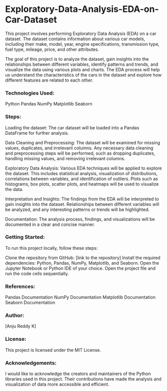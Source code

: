 # Exploratory-Data-Analysis-EDA-on-Car-Dataset
This project involves performing Exploratory Data Analysis (EDA) on a car dataset. The dataset contains information about various car models, including their make, model, year, engine specifications, transmission type, fuel type, mileage, price, and other attributes.

The goal of this project is to analyze the dataset, gain insights into the relationships between different variables, identify patterns and trends, and visualize the data using various plots and charts. The EDA process will help us understand the characteristics of the cars in the dataset and explore how different features are related to each other.

### Technologies Used:
Python
Pandas
NumPy
Matplotlib
Seaborn

### Steps:
Loading the dataset: The car dataset will be loaded into a Pandas DataFrame for further analysis.

Data Cleaning and Preprocessing: The dataset will be examined for missing values, duplicates, and irrelevant columns. Any necessary data cleaning and preprocessing steps will be performed, such as dropping duplicates, handling missing values, and removing irrelevant columns.

Exploratory Data Analysis: Various EDA techniques will be applied to explore the dataset. This includes statistical analysis, visualization of distributions, correlations between variables, and identification of outliers. Plots such as histograms, box plots, scatter plots, and heatmaps will be used to visualize the data.

Interpretation and Insights: The findings from the EDA will be interpreted to gain insights into the dataset. Relationships between different variables will be analyzed, and any interesting patterns or trends will be highlighted.

Documentation: The analysis process, findings, and visualizations will be documented in a clear and concise manner.

### Getting Started:
To run this project locally, follow these steps:

Clone the repository from GitHub: [link to the repository]
Install the required dependencies: Python, Pandas, NumPy, Matplotlib, and Seaborn.
Open the Jupyter Notebook or Python IDE of your choice.
Open the project file and run the code cells sequentially.

### References:
Pandas Documentation
NumPy Documentation
Matplotlib Documentation
Seaborn Documentation

### Author:
[Anju Reddy K]

### License:
This project is licensed under the MIT License.

### Acknowledgements:
I would like to acknowledge the creators and maintainers of the Python libraries used in this project. Their contributions have made the analysis and visualization of data more accessible and efficient.

